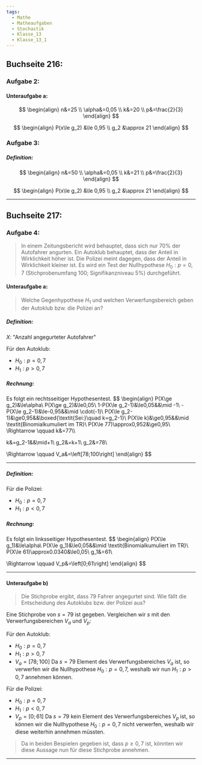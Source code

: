 ```yaml
---
tags:
  - Mathe
  - Matheaufgaben
  - Stochastik
  - Klasse_13
  - Klasse_13_1
---
```

## Buchseite 216:
### Aufgabe 2:
#### Unteraufgabe a:

$$
\begin{align}
n&=25 \\
\alpha&=0,05 \\
k&=20 \\
p&=\frac{2}{3}
\end{align}
$$



$$
\begin{align}
P(x\le g_2) &\le 0,95 \\
g_2 &\approx 21
\end{align}
$$



### Aufgabe 3:
##### Definition:



$$
\begin{align}
n&=50 \\
\alpha&=0,05 \\
k&=21 \\
p&=\frac{2}{3}
\end{align}
$$



$$
\begin{align}
P(x\le g_2) &\le 0,95 \\
g_2 &\approx 21
\end{align}
$$

---

## Buchseite 217:
### Aufgabe 4:
> In einem Zeitungsbericht wird behauptet, dass sich nur $70\%$ der Autofahrer angurten. Ein Autoklub behauptet, dass der Anteil in Wirklichkeit höher ist. Die Polizei meint dagegen, dass der Anteil in Wirklichkeit kleiner ist. Es wird ein Test der Nullhypothese $H_0:p=0,7$ (Stichprobenumfang $100$; Signifikanzniveau $5\%$) durchgeführt.

#### Unteraufgabe a:
> Welche Gegenhypothese $H_1$ und welchen Verwerfungsbereich geben der Autoklub bzw. die Polizei an?

##### Definition:
$X:$ "Anzahl angegurteter Autofahrer"

Für den Autoklub:
- $H_0:p=0,7$
- $H_1:p>0,7$
##### Rechnung:
Es folgt ein rechtsseitiger Hypothesentest.
$$
\begin{align}
 P(X\ge g_2)&\le\alpha\\
 P(X\ge g_2)&\le0,05\\
 1-P(X\le g_2-1)&\le0,05&&\mid -1\\
 -P(X\le g_2-1)&\le-0,95&&\mid \cdot(-1)\\
 P(X\le g_2-1)&\ge0,95&&\boxed{\textit{Sei:}\quad k=g_2-1}\\
 P(X\le k)&\ge0,95&&\mid \textit{Binomialkumuliert im TR}\\
 P(X\le 77)\approx0,952&\ge0,95\\
 \Rightarrow \qquad k&=77\\\\
 
 k&=g_2-1&&\mid+1\\
 g_2&=k+1\\
 g_2&=78\\
 
 \Rightarrow \qquad V_a&=\left[78;100\right]
\end{align}
$$

---

##### Definition:
Für die Polizei:
- $H_0:p=0,7$
- $H_1:p<0,7$

##### Rechnung:
Es folgt ein linksseitiger Hypothesentest.
$$
\begin{align}
 P(X\le g_1)&\le\alpha\\
 P(X\le g_1)&\le0,05&&\mid \textit{Binomialkumuliert im TR}\\
 P(X\le 61)\approx0.0340&\le0,05\\
 g_1&=61\\
 
 \Rightarrow \qquad V_p&=\left[0;61\right]
\end{align}
$$

---

#### Unteraufgabe b)
> Die Stichprobe ergibt, dass $79$ Fahrer angegurtet sind. Wie fällt die Entscheidung des Autoklubs bzw. der Polizei aus?

Eine Stichprobe von $s=79$ ist gegeben. Vergleichen wir $s$ mit den Verwerfungsbereichen $V_a$ und $V_p$:

Für den Autoklub:
- $H_0:p=0,7$
- $H_1:p>0,7$
- $V_a=\left[78;100\right]$
Da $s=79$ Element des Verwerfungsbereiches $V_a$ ist, so verwerfen wir die Nullhypothese $H_0:p=0,7$, weshalb wir nun $H_1:p>0,7$ annehmen können.

Für die Polizei:
- $H_0:p=0,7$
- $H_1:p<0,7$
- $V_p=\left[0;61\right]$
Da $s=79$ kein Element des Verwerfungsbereiches $V_p$ ist, so können wir die Nullhypothese $H_0:p=0,7$ nicht verwerfen, weshalb wir diese weiterhin annehmen müssten.

>Da in beiden Bespielen gegeben ist, dass $p\ge0,7$ ist, könnten wir diese Aussage nun für diese Stichprobe annehmen.

---

